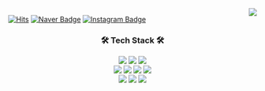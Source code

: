 <div align="center">
  
  <img align="right" src="http://mazassumnida.wtf/api/v2/generate_badge?boj=jk62362"/>
 
</div>

[![Hits](https://hits.seeyoufarm.com/api/count/incr/badge.svg?url=https%3A%2F%2Fgithub.com%2Fworldclasscitizen%2Fhit-counter&count_bg=%2379C83D&title_bg=%23555555&icon=&icon_color=%23E7E7E7&title=hits&edge_flat=false)](https://hits.seeyoufarm.com)
[![Naver Badge](https://img.shields.io/badge/-Blog-03C75A?logo=naver&logoColor=white&link=https://blog.naver.com/k62362)](https://blog.naver.com/k62362) 
[![Instagram Badge](https://img.shields.io/badge/-SNS-E4405F?logo=instagram&logoColor=white&link=https://www.instagram.com/__teddynu)](https://www.instagram.com/__teddynu) 

<div align="center">
  
  ### 🛠 Tech Stack 🛠
 
  <img src="https://img.shields.io/badge/-Java-007396?style=flat-square&logo=JAVA&logoColor=white"> <img src="https://img.shields.io/badge/Python-3776AB?style=flat-square&logo=Python&logoColor=white"/> <img src="https://img.shields.io/badge/ C -A8B9CC?style=flat-square&logo=C&logoColor=white"/>
<br>
<img src="https://img.shields.io/badge/C++-00599C?style=flat-square&logo=cplusplus"/> <img src="https://img.shields.io/badge/Kotlin-7F52FF?style=flat-square&logo=Kotlin&logoColor=white"/> <img src="https://img.shields.io/badge/PHP-777BB4?style=flat-square&logo=PHP&logoColor=white"/> <img src="https://img.shields.io/badge/MySQL-4479A1?style=flat-square&logo=MySQL&logoColor=white"/>
<br>
<img src="https://img.shields.io/badge/HTML5-E34F26?style=flat-square&logo=HTML5&logoColor=white"/> <img src="https://img.shields.io/badge/CSS3-1572B6?style=flat-square&logo=CSS3&logoColor=white"/> <img src="https://img.shields.io/badge/JavaScript-F7DF1E?style=flat-square&logo=JavaScript&logoColor=white"/>
<br>

</div>
